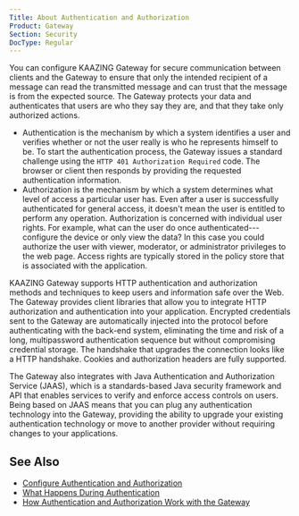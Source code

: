 ```yaml
---
Title: About Authentication and Authorization
Product: Gateway
Section: Security
DocType: Regular
---
```


You can configure KAAZING Gateway for secure communication between clients and the Gateway to ensure that only the intended recipient of a message can read the transmitted message and can trust that the message is from the expected source. The Gateway protects your data and authenticates that users are who they say they are, and that they take only authorized actions.

-   Authentication is the mechanism by which a system identifies a user and verifies whether or not the user really is who he represents himself to be. To start the authentication process, the Gateway issues a standard challenge using the `HTTP 401 Authorization Required` code. The browser or client then responds by providing the requested authentication information.
-   Authorization is the mechanism by which a system determines what level of access a particular user has. Even after a user is successfully authenticated for general access, it doesn't mean the user is entitled to perform any operation. Authorization is concerned with individual user rights. For example, what can the user do once authenticated---configure the device or only view the data? In this case you could authorize the user with viewer, moderator, or administrator privileges to the web page. Access rights are typically stored in the policy store that is associated with the application.

KAAZING Gateway supports HTTP authentication and authorization methods and techniques to keep users and information safe over the Web. The Gateway provides client libraries that allow you to integrate HTTP authorization and authentication into your application. Encrypted credentials sent to the Gateway are automatically injected into the protocol before authenticating with the back-end system, eliminating the time and risk of a long, multipassword authentication sequence but without compromising credential storage. The handshake that upgrades the connection looks like a HTTP handshake. Cookies and authorization headers are fully supported.

The Gateway also integrates with Java Authentication and Authorization Service (JAAS), which is a standards-based Java security framework and API that enables services to verify and enforce access controls on users. Being based on JAAS means that you can plug any authentication technology into the Gateway, providing the ability to upgrade your existing authentication technology or move to another provider without requiring changes to your applications.

See Also
------------------------------

-   [Configure Authentication and Authorization](o_auth_configure.md)
-   [What Happens During Authentication](u_authentication_gateway_client_interactions.md)
-   [How Authentication and Authorization Work with the Gateway](u_auth_how_it_works_with_the_gateway.md)
